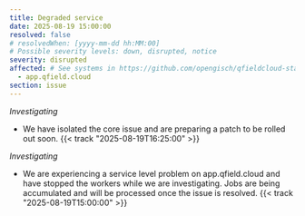 ```yaml
---
title: Degraded service
date: 2025-08-19 15:00:00
resolved: false
# resolvedWhen: [yyyy-mm-dd hh:MM:00]
# Possible severity levels: down, disrupted, notice
severity: disrupted
affected: # See systems in https://github.com/opengisch/qfieldcloud-status/blob/master/config.yml
  - app.qfield.cloud
section: issue
---
```


<!-- *Resolved* -
We believe all users experiencing issues have been able to connect at this time. {{< track "yyyy-mm-dd hh:MM:00" >}}

*Monitoring* -
We believe the connectivity issues are being caused by an isolated ISP issue. We've had reports that swapping to Google DNS servers (see here; https://developers.google.com/speed/public-dns/docs/using) resolves the problem for users. {{< track "yyyy-mm-dd hh:MM:00" >}}
-->
*Investigating*
- We have isolated the core issue and are preparing a patch to be rolled out soon. {{< track "2025-08-19T16:25:00" >}}

*Investigating*
- We are experiencing a service level problem on app.qfield.cloud and have stopped the workers while we are investigating. Jobs are being accumulated and will be processed once the issue is resolved. {{< track "2025-08-19T15:00:00" >}}
